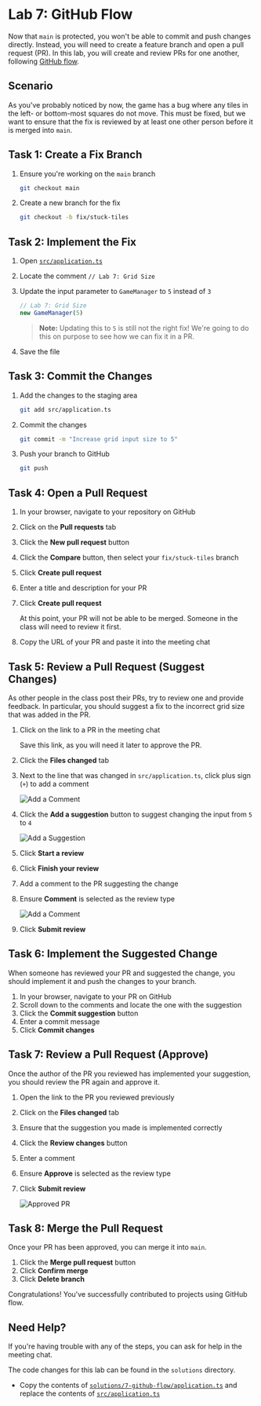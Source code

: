 # Lab 7: GitHub Flow

Now that `main` is protected, you won't be able to commit and push changes
directly. Instead, you will need to create a feature branch and open a pull
request (PR). In this lab, you will create and review PRs for one another,
following
[GitHub flow](https://docs.github.com/en/get-started/using-github/github-flow).

## Scenario

As you've probably noticed by now, the game has a bug where any tiles in the
left- or bottom-most squares do not move. This must be fixed, but we want to
ensure that the fix is reviewed by at least one other person before it is merged
into `main`.

## Task 1: Create a Fix Branch

1. Ensure you're working on the `main` branch

   ```bash
   git checkout main
   ```

1. Create a new branch for the fix

   ```bash
   git checkout -b fix/stuck-tiles
   ```

## Task 2: Implement the Fix

1. Open [`src/application.ts`](../src/application.ts)
1. Locate the comment `// Lab 7: Grid Size`
1. Update the input parameter to `GameManager` to `5` instead of `3`

   ```ts
   // Lab 7: Grid Size
   new GameManager(5)
   ```

   > **Note:** Updating this to `5` is still not the right fix! We're going to
   > do this on purpose to see how we can fix it in a PR.

1. Save the file

## Task 3: Commit the Changes

1. Add the changes to the staging area

   ```bash
   git add src/application.ts
   ```

1. Commit the changes

   ```bash
   git commit -m "Increase grid input size to 5"
   ```

1. Push your branch to GitHub

   ```bash
   git push
   ```

## Task 4: Open a Pull Request

1. In your browser, navigate to your repository on GitHub
1. Click on the **Pull requests** tab
1. Click the **New pull request** button
1. Click the **Compare** button, then select your `fix/stuck-tiles` branch
1. Click **Create pull request**
1. Enter a title and description for your PR
1. Click **Create pull request**

   At this point, your PR will not be able to be merged. Someone in the class
   will need to review it first.

1. Copy the URL of your PR and paste it into the meeting chat

## Task 5: Review a Pull Request (Suggest Changes)

As other people in the class post their PRs, try to review one and provide
feedback. In particular, you should suggest a fix to the incorrect grid size
that was added in the PR.

1. Click on the link to a PR in the meeting chat

   Save this link, as you will need it later to approve the PR.

1. Click the **Files changed** tab
1. Next to the line that was changed in `src/application.ts`, click plus sign
   (`+`) to add a comment

   ![Add a Comment](img/7-add-comment.png)

1. Click the **Add a suggestion** button to suggest changing the input from `5`
   to `4`

   ![Add a Suggestion](img/7-add-suggestion.png)

1. Click **Start a review**
1. Click **Finish your review**
1. Add a comment to the PR suggesting the change
1. Ensure **Comment** is selected as the review type

   ![Add a Comment](img/7-add-pr-comment.png)

1. Click **Submit review**

## Task 6: Implement the Suggested Change

When someone has reviewed your PR and suggested the change, you should implement
it and push the changes to your branch.

1. In your browser, navigate to your PR on GitHub
1. Scroll down to the comments and locate the one with the suggestion
1. Click the **Commit suggestion** button
1. Enter a commit message
1. Click **Commit changes**

## Task 7: Review a Pull Request (Approve)

Once the author of the PR you reviewed has implemented your suggestion, you
should review the PR again and approve it.

1. Open the link to the PR you reviewed previously
1. Click on the **Files changed** tab
1. Ensure that the suggestion you made is implemented correctly
1. Click the **Review changes** button
1. Enter a comment
1. Ensure **Approve** is selected as the review type
1. Click **Submit review**

   ![Approved PR](img/7-approved-pr.png)

## Task 8: Merge the Pull Request

Once your PR has been approved, you can merge it into `main`.

1. Click the **Merge pull request** button
1. Click **Confirm merge**
1. Click **Delete branch**

Congratulations! You've successfully contributed to projects using GitHub flow.

## Need Help?

If you're having trouble with any of the steps, you can ask for help in the
meeting chat.

The code changes for this lab can be found in the `solutions` directory.

- Copy the contents of
  [`solutions/7-github-flow/application.ts`](../solutions/7-github-flow/application.ts)
  and replace the contents of [`src/application.ts`](../src/application.ts)
